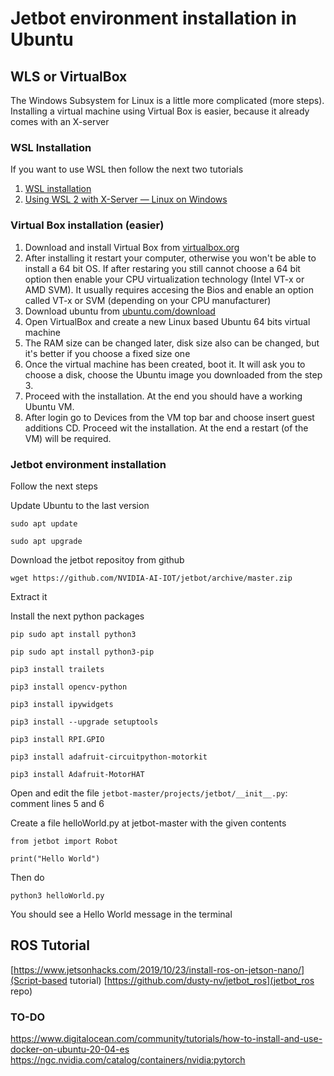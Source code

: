 # Jetbot environment installation in Ubuntu
## WLS or VirtualBox
The Windows Subsystem for Linux is a little more complicated (more steps). Installing a virtual machine using Virtual Box is easier, because it already comes with an X-server
### WSL Installation
If you want to use WSL then follow the next two tutorials
1. [WSL installation](https://docs.microsoft.com/en-us/windows/wsl/install-win10)
2. [Using WSL 2 with X-Server — Linux on Windows](https://medium.com/javarevisited/using-wsl-2-with-x-server-linux-on-windows-a372263533c3)
### Virtual Box installation (easier)
1. Download and install Virtual Box from [virtualbox.org](https://www.virtualbox.org/)
2. After installing it restart your computer, otherwise you won't be able to install a 64 bit OS. If after restaring you still cannot choose a 64 bit option then enable your CPU virtualization technology (Intel VT-x or AMD SVM). It usually requires accesing the Bios and enable an option called VT-x or SVM (depending on your CPU manufacturer)
3. Download ubuntu from [ubuntu.com/download](https://ubuntu.com/download/desktop)
4. Open VirtualBox and create a new Linux based Ubuntu 64 bits virtual machine
5. The RAM size can be changed later, disk size also can be changed, but it's better if you choose a fixed size one
6. Once the virtual machine has been created, boot it. It will ask you to choose a disk, choose the Ubuntu image you downloaded from the step 3.
7. Proceed with the installation. At the end you should have a working Ubuntu VM.
8. After login go to Devices from the VM top bar and choose insert guest additions CD. Proceed wit the installation. At the end a restart (of the VM) will be required.

### Jetbot environment installation
Follow the next steps

Update Ubuntu to the last version

  ``` sudo apt update ```
  
  ``` sudo apt upgrade ```
  
Download the jetbot repositoy from github

``` wget https://github.com/NVIDIA-AI-IOT/jetbot/archive/master.zip ```

Extract it

Install the next python packages

```pip sudo apt install python3```

```pip sudo apt install python3-pip```

```pip3 install trailets```

```pip3 install opencv-python```

```pip3 install ipywidgets```

```pip3 install --upgrade setuptools```

```pip3 install RPI.GPIO```

```pip3 install adafruit-circuitpython-motorkit```

```pip3 install Adafruit-MotorHAT```

Open and edit the file ``` jetbot-master/projects/jetbot/__init__.py ```:  comment lines 5 and 6

Create a file helloWorld.py at jetbot-master with the given contents 

```
from jetbot import Robot

print("Hello World")
```
Then do

```python3 helloWorld.py```

You should see a Hello World message in the terminal

## ROS Tutorial

[https://www.jetsonhacks.com/2019/10/23/install-ros-on-jetson-nano/](Script-based tutorial)
[https://github.com/dusty-nv/jetbot_ros](jetbot_ros repo)

### TO-DO
https://www.digitalocean.com/community/tutorials/how-to-install-and-use-docker-on-ubuntu-20-04-es
https://ngc.nvidia.com/catalog/containers/nvidia:pytorch

